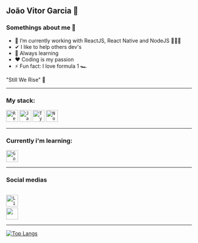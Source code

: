 ## João Vitor Garcia 👋

### Somethings about me 👦

- 📘 I’m currently working with ReactJS, React Native and NodeJS 🚀🚀🚀
- ✔ I like to help others dev's
- 💎 Always learning 
- ❤ Coding is my passion 
- ⚡ Fun fact: I love formula 1 🏎


"Still We Rise" 💜


--------------------------------------------------------------------------------------------------------

### My stack:

<code><img height="32" src="https://cdn4.iconfinder.com/data/icons/logos-3/600/React.js_logo-512.png" alt="ReactJS"/></code>
<code><img height="32" src="https://www.freepnglogos.com/uploads/javascript-png/javascript-vector-logo-yellow-png-transparent-javascript-vector-12.png" alt="JavaScript"/></code>
<code><img height="32" src="https://cdn.iconscout.com/icon/free/png-512/typescript-1174965.png" alt="TypeScript"/></code>
<code><img height="32" src="https://cdn4.iconfinder.com/data/icons/logos-and-brands/512/233_Node_Js_logo-512.png" alt="NodeJS" /></code>


--------------------------------------------------------------------------------------------------------

### Currently i'm learning:

<code><img height="32" src="https://go.dev/blog/go-brand/Go-Logo/SVG/Go-Logo_Blue.svg" alt="Go"/></code>


--------------------------------------------------------------------------------------------------------


### Social medias 

<code><a href="https://www.linkedin.com/in/jo%C3%A3o-vitor-garcia-89bba81b1/"> <img height="32" src="https://cdn2.iconfinder.com/data/icons/social-media-applications/64/social_media_applications_14-linkedin-256.png" alt="LinkedIn"/></a></code>
<code><a href="https://www.instagram.com/joaov_d3v/"> <img height="32" src="https://cdn2.iconfinder.com/data/icons/social-media-2285/512/1_Instagram_colored_svg_1-256.png"/> </a></code>

---------------------------------------------------------------------------------------------------------

[![Top Langs](https://github-readme-stats.vercel.app/api/top-langs/?username=joao-garcia404&layout=compact)](https://github.com/joao-garcia404/github-readme-stats)
